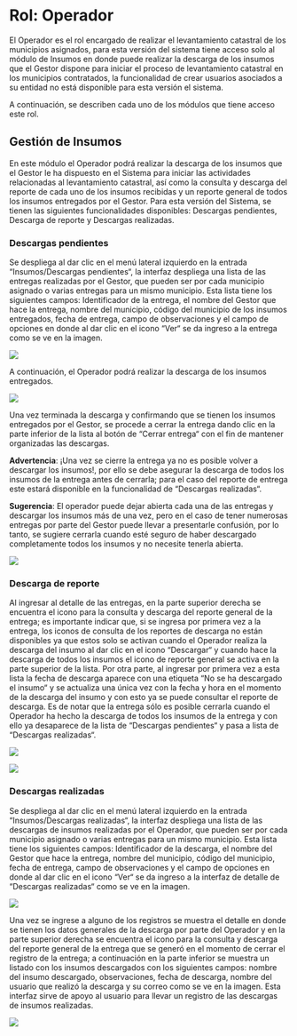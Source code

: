 # Rol: Operador

El Operador es el rol encargado de realizar el levantamiento catastral de los municipios asignados, para esta versión del sistema tiene acceso solo al módulo de Insumos en donde puede realizar la descarga de los insumos que el Gestor dispone para iniciar el proceso de levantamiento catastral en los municipios contratados, la funcionalidad de crear usuarios asociados a su entidad no está disponible para esta versión el sistema.

A continuación, se describen cada uno de los módulos que tiene acceso este rol.
## Gestión de Insumos

En este módulo el Operador podrá realizar la descarga de los insumos que el Gestor le ha dispuesto en el Sistema para iniciar las actividades relacionadas al levantamiento catastral, así como la consulta y descarga del reporte de cada uno de los insumos recibidas y un reporte general de todos los insumos entregados por el Gestor. Para esta versión del Sistema, se tienen las siguientes funcionalidades disponibles: Descargas pendientes, Descarga de reporte y Descargas realizadas.
### Descargas pendientes

Se despliega al dar clic en el menú lateral izquierdo en la entrada “Insumos/Descargas pendientes“, la interfaz despliega una lista de las entregas realizadas por el Gestor, que pueden ser por cada municipio asignado o varias entregas para un mismo municipio. Esta lista tiene los siguientes campos: Identificador de la entrega, el nombre del Gestor que hace la entrega, nombre del municipio, código del municipio de los insumos entregados, fecha de entrega, campo de observaciones y el campo de opciones en donde al dar clic en el icono “Ver“ se da ingreso a la entrega como se ve en la imagen.

<a href="https://swisstierrascolombia.github.io/st-docs/images/operador/1-descargas-pendientes.gif" target="_blank"><img targe="_blank" src="https://swisstierrascolombia.github.io/st-docs/images/operador/1-descargas-pendientes.gif"></a>

A continuación, el Operador podrá realizar la descarga de los insumos entregados.

<a href="https://swisstierrascolombia.github.io/st-docs/_images/operador/2-descargar-insumo.gif" target="_blank"><img targe="_blank" src="https://swisstierrascolombia.github.io/st-docs/_images/operador/2-descargar-insumo.gif"></a>

Una vez terminada la descarga y confirmando que se tienen los insumos entregados por el Gestor, se procede a cerrar la entrega dando clic en la parte inferior de la lista al botón de “Cerrar entrega“ con el fin de mantener organizadas las descargas.

**Advertencia**: ¡Una vez se cierre la entrega ya no es posible volver a descargar los insumos!, por ello se debe asegurar la descarga de todos los insumos de la entrega antes de cerrarla; para el caso del reporte de entrega este estará disponible en la funcionalidad de “Descargas realizadas“.

**Sugerencia**: El operador puede dejar abierta cada una de las entregas y descargar los insumos más de una vez, pero en el caso de tener numerosas entregas por parte del Gestor puede llevar a presentarle confusión, por lo tanto, se sugiere cerrarla cuando esté seguro de haber descargado completamente todos los insumos y no necesite tenerla abierta.

<a href="https://swisstierrascolombia.github.io/st-docs/_images/operador/5-cerrar-entrega-insumos.gif" target="_blank"><img targe="_blank" src="https://swisstierrascolombia.github.io/st-docs/_images/operador/5-cerrar-entrega-insumos.gif"></a>

### Descarga de reporte

Al ingresar al detalle de las entregas, en la parte superior derecha se encuentra el icono para la consulta y descarga del reporte general de la entrega; es importante indicar que, si se ingresa por primera vez a la entrega, los iconos de consulta de los reportes de descarga no están disponibles ya que estos solo se activan cuando el Operador realiza la descarga del insumo al dar clic en el icono “Descargar“ y cuando hace la descarga de todos los insumos el icono de reporte general se activa en la parte superior de la lista. Por otra parte, al ingresar por primera vez a esta lista la fecha de descarga aparece con una etiqueta “No se ha descargado el insumo“ y se actualiza una única vez con la fecha y hora en el momento de la descarga del insumo y con esto ya se puede consultar el reporte de descarga. Es de notar que la entrega sólo es posible cerrarla cuando el Operador ha hecho la descarga de todos los insumos de la entrega y con ello ya desaparece de la lista de “Descargas pendientes“ y pasa a lista de “Descargas realizadas“.

<a href="https://swisstierrascolombia.github.io/st-docs/_images/operador/3-descargar-reporte-individual.gif" target="_blank"><img targe="_blank" src="https://swisstierrascolombia.github.io/st-docs/_images/operador/3-descargar-reporte-individual.gif"></a>

<a href="https://swisstierrascolombia.github.io/st-docs/_images/operador/4-descargar-reporte-general.gif" target="_blank"><img targe="_blank" src="https://swisstierrascolombia.github.io/st-docs/_images/operador/4-descargar-reporte-general.gif"></a>

### Descargas realizadas

Se despliega al dar clic en el menú lateral izquierdo en la entrada “Insumos/Descargas realizadas“, la interfaz despliega una lista de las descargas de insumos realizadas por el Operador, que pueden ser por cada municipio asignado o varias entregas para un mismo municipio. Esta lista tiene los siguientes campos: Identificador de la descarga, el nombre del Gestor que hace la entrega, nombre del municipio, código del municipio, fecha de entrega, campo de observaciones y el campo de opciones en donde al dar clic en el icono “Ver“ se da ingreso a la interfaz de detalle de “Descargas realizadas“ como se ve en la imagen.

<a href="https://swisstierrascolombia.github.io/st-docs/_images/operador/6-descargas-realizaas.gif" target="_blank"><img targe="_blank" src="https://swisstierrascolombia.github.io/st-docs/_images/operador/6-descargas-realizaas.gif"></a>

Una vez se ingrese a alguno de los registros se muestra el detalle en donde se tienen los datos generales de la descarga por parte del Operador y en la parte superior derecha se encuentra el icono para la consulta y descarga del reporte general de la entrega que se generó en el momento de cerrar el registro de la entrega; a continuación en la parte inferior se muestra un listado con los insumos descargados con los siguientes campos: nombre del insumo descargado, observaciones, fecha de descarga, nombre del usuario que realizó la descarga y su correo como se ve en la imagen. Esta interfaz sirve de apoyo al usuario para llevar un registro de las descargas de insumos realizadas.

<a href="https://swisstierrascolombia.github.io/st-docs/_images/operador/7-descargar-reporte-descarga-realizada.gif" target="_blank"><img targe="_blank" src="https://swisstierrascolombia.github.io/st-docs/_images/operador/7-descargar-reporte-descarga-realizada.gif"></a>
